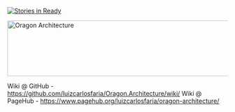 [![Stories in Ready](https://badge.waffle.io/luizcarlosfaria/Oragon.Architecture.png?label=ready&title=Ready)](https://waffle.io/luizcarlosfaria/Oragon.Architecture)
<p style="text-align: justify;"><img class="size-full wp-image-50 aligncenter" src="http://luizcarlosfaria.net/wp-content/uploads/2014/03/OragonArchitecture.export.png" alt="Oragon Architecture" width="613" height="127" /></p>

Wiki @ GitHub  - https://github.com/luizcarlosfaria/Oragon.Architecture/wiki/
Wiki @ PageHub - https://www.pagehub.org/luizcarlosfaria/oragon-architecture/
